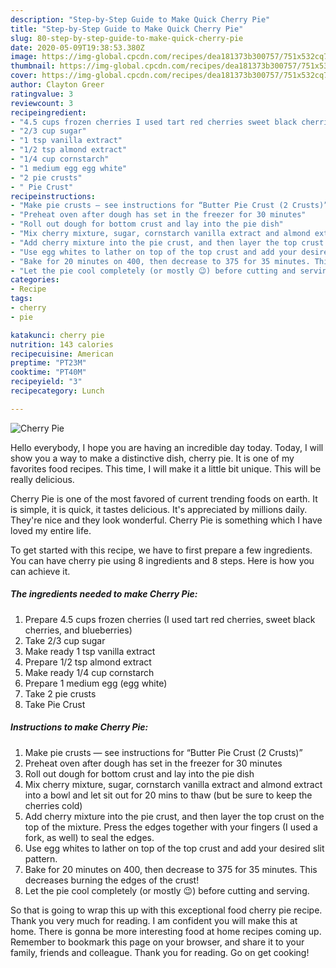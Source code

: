 ```yaml
---
description: "Step-by-Step Guide to Make Quick Cherry Pie"
title: "Step-by-Step Guide to Make Quick Cherry Pie"
slug: 80-step-by-step-guide-to-make-quick-cherry-pie
date: 2020-05-09T19:38:53.380Z
image: https://img-global.cpcdn.com/recipes/dea181373b300757/751x532cq70/cherry-pie-recipe-main-photo.jpg
thumbnail: https://img-global.cpcdn.com/recipes/dea181373b300757/751x532cq70/cherry-pie-recipe-main-photo.jpg
cover: https://img-global.cpcdn.com/recipes/dea181373b300757/751x532cq70/cherry-pie-recipe-main-photo.jpg
author: Clayton Greer
ratingvalue: 3
reviewcount: 3
recipeingredient:
- "4.5 cups frozen cherries I used tart red cherries sweet black cherries and blueberries"
- "2/3 cup sugar"
- "1 tsp vanilla extract"
- "1/2 tsp almond extract"
- "1/4 cup cornstarch"
- "1 medium egg egg white"
- "2 pie crusts"
- " Pie Crust"
recipeinstructions:
- "Make pie crusts — see instructions for “Butter Pie Crust (2 Crusts)”"
- "Preheat oven after dough has set in the freezer for 30 minutes"
- "Roll out dough for bottom crust and lay into the pie dish"
- "Mix cherry mixture, sugar, cornstarch vanilla extract and almond extract into a bowl and let sit out for 20 mins to thaw (but be sure to keep the cherries cold)"
- "Add cherry mixture into the pie crust, and then layer the top crust on the top of the mixture. Press the edges together with your fingers (I used a fork, as well) to seal the edges."
- "Use egg whites to lather on top of the top crust and add your desired slit pattern."
- "Bake for 20 minutes on 400, then decrease to 375 for 35 minutes. This decreases burning the edges of the crust!"
- "Let the pie cool completely (or mostly 😉) before cutting and serving."
categories:
- Recipe
tags:
- cherry
- pie

katakunci: cherry pie 
nutrition: 143 calories
recipecuisine: American
preptime: "PT23M"
cooktime: "PT40M"
recipeyield: "3"
recipecategory: Lunch

---
```



![Cherry Pie](https://img-global.cpcdn.com/recipes/dea181373b300757/751x532cq70/cherry-pie-recipe-main-photo.jpg)

Hello everybody, I hope you are having an incredible day today. Today, I will show you a way to make a distinctive dish, cherry pie. It is one of my favorites food recipes. This time, I will make it a little bit unique. This will be really delicious.



Cherry Pie is one of the most favored of current trending foods on earth. It is simple, it is quick, it tastes delicious. It's appreciated by millions daily. They're nice and they look wonderful. Cherry Pie is something which I have loved my entire life.


To get started with this recipe, we have to first prepare a few ingredients. You can have cherry pie using 8 ingredients and 8 steps. Here is how you can achieve it.

<!--inarticleads1-->

##### The ingredients needed to make Cherry Pie:

1. Prepare 4.5 cups frozen cherries (I used tart red cherries, sweet black cherries, and blueberries)
1. Take 2/3 cup sugar
1. Make ready 1 tsp vanilla extract
1. Prepare 1/2 tsp almond extract
1. Make ready 1/4 cup cornstarch
1. Prepare 1 medium egg (egg white)
1. Take 2 pie crusts
1. Take  Pie Crust




<!--inarticleads2-->

##### Instructions to make Cherry Pie:

1. Make pie crusts — see instructions for “Butter Pie Crust (2 Crusts)”
1. Preheat oven after dough has set in the freezer for 30 minutes
1. Roll out dough for bottom crust and lay into the pie dish
1. Mix cherry mixture, sugar, cornstarch vanilla extract and almond extract into a bowl and let sit out for 20 mins to thaw (but be sure to keep the cherries cold)
1. Add cherry mixture into the pie crust, and then layer the top crust on the top of the mixture. Press the edges together with your fingers (I used a fork, as well) to seal the edges.
1. Use egg whites to lather on top of the top crust and add your desired slit pattern.
1. Bake for 20 minutes on 400, then decrease to 375 for 35 minutes. This decreases burning the edges of the crust!
1. Let the pie cool completely (or mostly 😉) before cutting and serving.




So that is going to wrap this up with this exceptional food cherry pie recipe. Thank you very much for reading. I am confident you will make this at home. There is gonna be more interesting food at home recipes coming up. Remember to bookmark this page on your browser, and share it to your family, friends and colleague. Thank you for reading. Go on get cooking!
